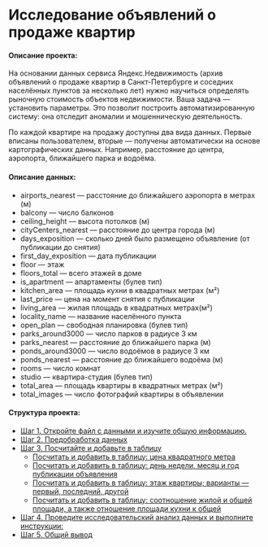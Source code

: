 # Исследование объявлений о продаже квартир

#### Описание проекта:

На основании данных сервиса Яндекс.Недвижимость (архив объявлений о продаже квартир в Санкт-Петербурге и соседних населённых пунктов за несколько лет) нужно научиться определять рыночную стоимость объектов недвижимости. Ваша задача — установить параметры. Это позволит построить автоматизированную систему: она отследит аномалии и мошенническую деятельность. 

По каждой квартире на продажу доступны два вида данных. Первые вписаны пользователем, вторые — получены автоматически на основе картографических данных. Например, расстояние до центра, аэропорта, ближайшего парка и водоёма. 

#### Описание данных:

- airports_nearest — расстояние до ближайшего аэропорта в метрах (м)
- balcony — число балконов
- ceiling_height — высота потолков (м)
- cityCenters_nearest — расстояние до центра города (м)
- days_exposition — сколько дней было размещено объявление (от публикации до снятия)
- first_day_exposition — дата публикации
- floor — этаж
- floors_total — всего этажей в доме
- is_apartment — апартаменты (булев тип)
- kitchen_area — площадь кухни в квадратных метрах (м²)
- last_price — цена на момент снятия с публикации
- living_area — жилая площадь в квадратных метрах(м²)
- locality_name — название населённого пункта
- open_plan — свободная планировка (булев тип)
- parks_around3000 — число парков в радиусе 3 км
- parks_nearest — расстояние до ближайшего парка (м)
- ponds_around3000 — число водоёмов в радиусе 3 км
- ponds_nearest — расстояние до ближайшего водоёма (м)
- rooms — число комнат
- studio — квартира-студия (булев тип)
- total_area — площадь квартиры в квадратных метрах (м²)
- total_images — число фотографий квартиры в объявлении

#### Структура проекта: 
- [Шаг 1. Откройте файл с данными и изучите общую информацию.](#step1)
- [Шаг 2. Предобработка данных](#step2)
- [Шаг 3. Посчитайте и добавьте в таблицу](#step3)
    - [Посчитать и добавить в таблицу: цена квадратного метра](#step4)
    - [Посчитать и добавить в таблицу: день недели, месяц и год публикации объявления](#step5)
    - [Посчитать и добавить в таблицу: этаж квартиры; варианты — первый, последний, другой](#step6)
    - [Посчитать и добавить в таблицу: соотношение жилой и общей площади, а также отношение площади кухни к общей](#step7)
- [Шаг 4. Проведите исследовательский анализ данных и выполните инструкции:](#step8)
- [Шаг 5. Общий вывод](#step9)
